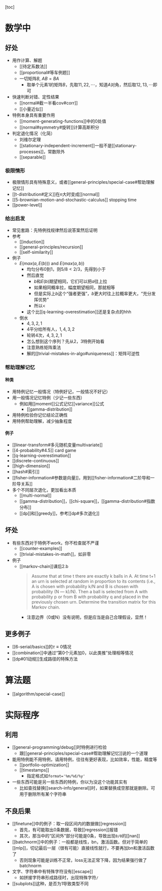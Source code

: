 [toc]
# 数学中
## 好处
- 用作计算、解题
  - [[待定系数法]]
  - [[proportional#等车例题]]
  - 一切矩阵$B$, $AB=BA$
    - 取单个元素1的矩阵$B$，先取$11,22,\cdots$，知道$A$对角，然后取$12,13,\cdots$即可
- 快速判断对错、定性结果
  - [[normal#截一半看cov#corr]]
  - [[小量近似]]
- 特例本身具有重要作用
  - [[moment-generating-functions]]中的0处值
  - [[normal#symmetry#旋转]]计算高斯积分
- 判定退化情况（化简）
  - 刘维尔定理
  - [[stationary-independent-increment]]一般不是[[stationary-processes]]，常数除外
  - [[separable]]
### 极限情形
- 极限情形具有特殊意义，或者[[general-principles/special-case#帮助理解记忆]]
- [[t-distribution#定义]]在$n$大时变成[[normal]]
- [[5-brownian-motion-and-stochastic-calculus]] stopping time
- [[power-level]]
### 给出启发
- 常见套路：先特例找规律然后说答案然后证明
- 参考
  - [[induction]]
  - [[general-principles/recursion]]
  - [[self-similarity]]
- 例子
  - $E (max(a, E(b)))$ and $E(max(a,b))$
    - 均匀分布0到1，则$5/8 < 2/3$，先得到小于
    - 然后直觉
      - $b$和$E(b)$期望相同，它们可以把$a$往上拉
      - 如果相同概率拉，幅度期望相同，那就相等
      - 但是实际上$b$这个“强者更强”，$b$更大时往上拉概率更大，“充分发挥优势”
      - 所以$<$
    - 这个比[[q-learning-overestimation]]还是复杂点的hhh
  - 倒水
    - $4,3,2,1$
    - $4$平分给所有人，$1,4,3,2$
    - 轮转4次，$4,3,2,1$
    - 怎么想到这个序列？先从2，3特例开始看
    - 注意熟练矩阵乘法
    - 解的[[trivial-mistakes-in-algo#uniqueness]]：矩阵可逆性
### 帮助理解记忆
#### 种类
- 用特例记忆一般情况（特例好记，一般情况不好记）
- 用一般情况记忆特例（少记一些东西）
  - 例如用[[moment]]公式记忆[[variance]]公式
    - [[gamma-distribution]]
- 用特例检验你记忆结论正确性
- 用特例帮助理解，减少抽象程度
#### 例子
- [[linear-transform#多元随机变量multivariate]]
- [[4-probability#4.5]] card game
- [[q-learning-overestimation]]
- [[discrete-continuous]]
- [[high-dimension]]
- [[hash#索引]]
- [[fisher-information#参数是向量]]，用到[[fisher-information#二阶导和一阶导关系]]
- 多个不同层次退化，更加看出本质
  - [[multi-normal]]
  - [[gamma-distribution]]，[[chi-square]]，[[gamma-distribution#指数分布]]
  - [[dp]]和[[greedy]]，参考[[dp#多次退化]]
## 坏处
- 有些东西对于特例不work，你不检查就不严谨
  - [[counter-examples]]
  - [[trivial-mistakes-in-math]]，如非零
- 例子
  - [[markov-chain]]课后2.b
    > Assume that at time t there are exactly k balls in A. At time t+1 an urn is selected at random in proportion to its contents (i.e., A is chosen with probability k/N and B is chosen with probability (N — k)/N). Then a ball is selected from A with probability p or from B with probability q and placed in the previously chosen urn. Determine the transition matrix for this Markov chain.
    - 注意边界（0或N）没有说明，但是应当是自己合理假设，显然！
## 更多例子
- [[6-serial/basics]]的$\tau\equiv 0$情况
- [[combination]]中通过“第0个元素加0，以此类推”处理相等情况
- [[dp#01动规]]生成路径的特殊方法
# 算法题
- [[algorithm/special-case]]
# 实际程序
## 利用
- [[general-programming/debug]]时特例进行检验
  - 跟[[general-principles/special-case#帮助理解记忆]]说的一个道理
- 能用特例能不用特例，请用特例，往往有更好表现，比如效率，性能，精度等
  - [[portfolio-optimization]]
  - [[timestamps]]
    - 指定格式如`format='%m/%d/%y'`
- 一些东西可能是另一些东西的特例，你以为没这个功能其实有
  - 比如查找替换[[search-info/general]]时，如果替换成空那就是删除。可用于删除所有某个字符串
## 不良后果
- [[finetune]]中的例子：取一段区间内的数据做[[regression]]
  - 首先，有可能取出0条数据，导致[[regression]]报错
  - 其次，那当中的“区间外”部分可能是0条，导致出现`0/0`的[[nan]]
- [[batchnorm]]中的例子：一般都是线性，bn，激活函数。但对于简单的[[mlp]]，切记最后一层（很有可能）直接线性就行，不要再加bn和激活函数了
  - 否则现象可能是训练不正常，loss无法正常下降，因为结果强行做了batchnorm
- 文字、字符串中有特殊字符没有[[escape]]
  - 如拼接字符串形成路径时，出现特殊字符`/`
- [[subplots]]这种，是否为1导致类型不同
